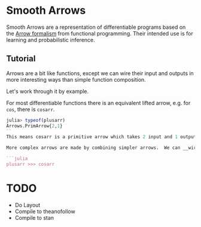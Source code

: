 Smooth Arrows
=============

Smooth Arrows are a representation of differentiable programs based on the [Arrow formalism](Arrows) from functional programming.  Their intended use is for learning and probabilistic inference.

## Tutorial

Arrows are a bit like functions, except we can wire their input and outputs in more interesting ways than simple function composition.

Let's work through it by example.

For most differentiable functions there is an equivalent lifted arrow, e.g. for `cos`, there is `cosarr`.

```julia
julia> typeof(plusarr)
Arrows.PrimArrow{2,1}
``
This means cosarr is a primitive arrow which takes 2 input and 1 output.  As you might expect `typeof(cosarr) = PrimArrow{1,1}`.

More complex arrows are made by combining simpler arrows.  We can __wire__ these two arrows together using `>>>`.

```julia
plusarr >>> cosarr
```



TODO
====

- Do Layout
- Compile to theanofollow
- Compile to stan
